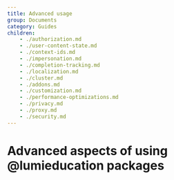 ```yaml
---
title: Advanced usage
group: Documents
category: Guides
children:
    - ./authorization.md
    - ./user-content-state.md
    - ./context-ids.md
    - ./impersonation.md
    - ./completion-tracking.md
    - ./localization.md
    - ./cluster.md
    - ./addons.md
    - ./customization.md
    - ./performance-optimizations.md
    - ./privacy.md
    - ./proxy.md
    - ./security.md
---
```

# Advanced aspects of using @lumieducation packages
